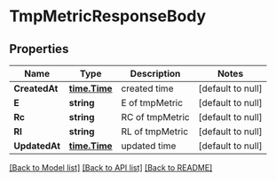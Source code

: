 # TmpMetricResponseBody

## Properties
Name | Type | Description | Notes
------------ | ------------- | ------------- | -------------
**CreatedAt** | [**time.Time**](time.Time.md) | created time | [default to null]
**E** | **string** | E of tmpMetric | [default to null]
**Rc** | **string** | RC of tmpMetric | [default to null]
**Rl** | **string** | RL of tmpMetric | [default to null]
**UpdatedAt** | [**time.Time**](time.Time.md) | updated time | [default to null]

[[Back to Model list]](../README.md#documentation-for-models) [[Back to API list]](../README.md#documentation-for-api-endpoints) [[Back to README]](../README.md)

